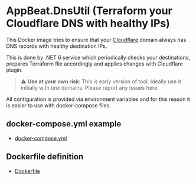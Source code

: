 # AppBeat.DnsUtil (Terraform your Cloudflare DNS with healthy IPs)

This Docker image tries to ensure that your [Cloudflare](https://www.cloudflare.com/) domain always has DNS records with healthy destination IPs.

This is done by .NET 6 service which periodically checks your destinations, prepares Terraform file accordingly and applies changes with Cloudflare plugin.

> :warning: **Use at your own risk**: This is early version of tool. Ideally use it initially with test domains. Please report any issues here.

All configuration is provided via environment variables and for this reason it is easier to use with docker-compose files.

## docker-compose.yml example
* [docker-compose.yml](AppBeat.DnsUtil.HealthyDns/docker-compose.yml)

## Dockerfile definition
* [Dockerfile](AppBeat.DnsUtil.HealthyDns/Dockerfile)
